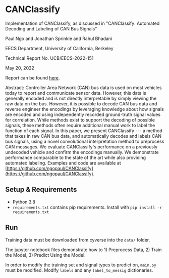 # CANClassify

Implementation of CANClassify, as discussed in "CANClassify: Automated Decoding and Labeling of CAN Bus Signals"

Paul Ngo and Jonathan Sprinkle and Rahul Bhadani

EECS Department, University of California, Berkeley

Technical Report No. UCB/EECS-2022-151

May 20, 2022

Report can be found [here](http://www2.eecs.berkeley.edu/Pubs/TechRpts/2022/EECS-2022-151.html).

Abstract:
Controller Area Network (CAN) bus data is used on most vehicles today to report and communicate sensor data. However, this data is generally encoded and is not directly
interpretable by simply viewing the raw data on the bus. However, it is possible to decode CAN bus data and reverse engineer the encodings by leveraging knowledge about
how signals are encoded and using independently recorded ground-truth signal values for correlation. While methods exist to support the decoding of possible signals, these
methods often require additional manual work to label the function of each signal. In this paper, we present CANClassify --- a method that takes in raw CAN bus data, and
automatically decodes and labels CAN bus signals, using a novel convolutional interpretation method to preprocess CAN messages. We evaluate CANClassify's performance on a previously undecoded vehicle and confirm the encodings manually. We demonstrate performance comparable to the state of the art while also providing automated labeling. Examples and code are available at [https://github.com/ngopaul/CANClassify](https://github.com/ngopaul/CANClassify).

## Setup & Requirements

- Python 3.8
- `requirements.txt` contains pip requirements. Install with 
`pip install -r requirements.txt`

## Run

Training data must be downloaded from cyverse into the `data/` folder.

The jupyter notebook files demonstrate how to 1) Preprocess Data, 2) Train 
the Model, 3) Predict Using the Model. 

In order to modify the training set and signal types to predict on, `main.py`
must be modified. Modify `labels` and any `label_to_messig` dictionaries.

